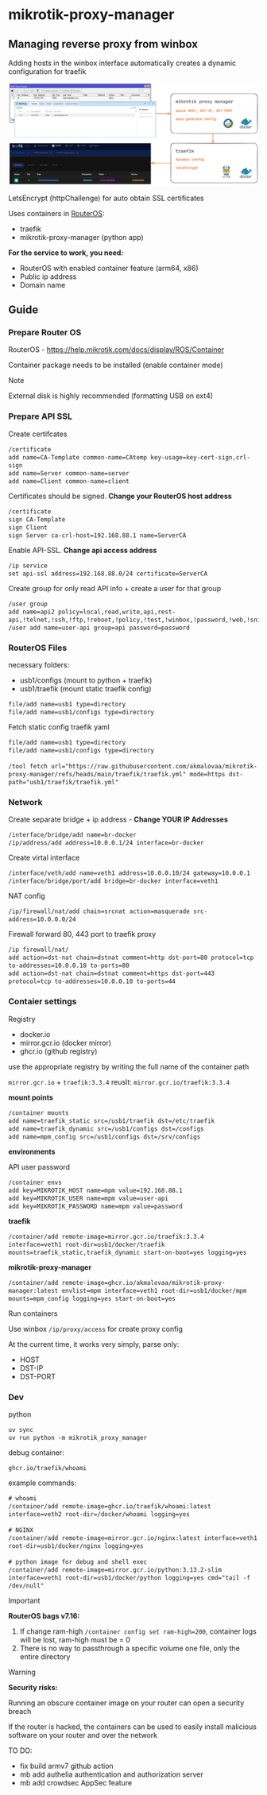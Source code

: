 # mikrotik-proxy-manager

## Managing reverse proxy from winbox

Adding hosts in the winbox interface automatically creates a dynamic configuration for traefik

![scheme](./images/scheme.excalidraw.png)

LetsEncrypt (httpChallenge) for auto obtain SSL certificates


Uses containers in [RouterOS](https://help.mikrotik.com/docs/display/ROS/Container):
- traefik
- mikrotik-proxy-manager (python app) 

**For the service to work, you need:**
- RouterOS with enabled container feature (arm64, x86)
- Public ip address
- Domain name


## Guide

### Prepare Router OS
RouterOS - https://help.mikrotik.com/docs/display/ROS/Container

Container package needs to be installed (enable container mode) 

> [!NOTE]  
> External disk is highly recommended (formatting USB on ext4)

### Prepare API SSL

Create certifcates
```routeros
/certificate
add name=CA-Template common-name=CAtemp key-usage=key-cert-sign,crl-sign
add name=Server common-name=server
add name=Client common-name=client
```

Certificates should be signed. 
**Change your RouterOS host address**
```routeros
/certificate
sign CA-Template
sign Client     
sign Server ca-crl-host=192.168.88.1 name=ServerCA
```

Enable API-SSL. **Change api access address**
```routeros
/ip service
set api-ssl address=192.168.88.0/24 certificate=ServerCA
```

Create group for only read API info + create a user for that group
```routeros
/user group
add name=api2 policy=local,read,write,api,rest-api,!telnet,!ssh,!ftp,!reboot,!policy,!test,!winbox,!password,!web,!sniff,!sensitive,!romon
/user add name=user-api group=api password=password
```

### RouterOS Files

necessary folders:
- usb1/configs (mount to python + traefik)
- usb1/traefik (mount static traefik config)

```routeros
file/add name=usb1 type=directory
file/add name=usb1/configs type=directory
```

Fetch static config traefik yaml
```routeros
file/add name=usb1 type=directory
file/add name=usb1/configs type=directory

/tool fetch url="https://raw.githubusercontent.com/akmalovaa/mikrotik-proxy-manager/refs/heads/main/traefik/traefik.yml" mode=https dst-path="usb1/traefik/traefik.yml"
```



### Network
Create separate bridge + ip address - **Change YOUR IP Addresses**
```routeros
/interface/bridge/add name=br-docker
/ip/address/add address=10.0.0.1/24 interface=br-docker
```
Create virtal interface
```routeros
/interface/veth/add name=veth1 address=10.0.0.10/24 gateway=10.0.0.1
/interface/bridge/port/add bridge=br-docker interface=veth1
```
NAT config
```routeros
/ip/firewall/nat/add chain=srcnat action=masquerade src-address=10.0.0.0/24
```

Firewall forward 80, 443 port to traefik proxy
```routeros
/ip firewall/nat/
add action=dst-nat chain=dstnat comment=http dst-port=80 protocol=tcp to-addresses=10.0.0.10 to-ports=80
add action=dst-nat chain=dstnat comment=https dst-port=443 protocol=tcp to-addresses=10.0.0.10 to-ports=44
```

### Contaier settings

Registry
- docker.io
- mirror.gcr.io (docker mirror)
- ghcr.io (github registry)

use the appropriate registry by writing the full name of the container path

`mirror.gcr.io` + `traefik:3.3.4`   reuslt: `mirror.gcr.io/traefik:3.3.4`



**mount points**

```routeros
/container mounts
add name=traefik_static src=/usb1/traefik dst=/etc/traefik
add name=traefik_dynamic src=/usb1/configs dst=/configs
add name=mpm_config src=/usb1/configs dst=/srv/configs
```

**environments**

API user password
```
/container envs
add key=MIKROTIK_HOST name=mpm value=192.168.88.1
add key=MIKROTIK_USER name=mpm value=user-api
add key=MIKROTIK_PASSWORD name=mpm value=password
```



**traefik**
```routeros
/container/add remote-image=mirror.gcr.io/traefik:3.3.4 interface=veth1 root-dir=usb1/docker/traefik mounts=traefik_static,traefik_dynamic start-on-boot=yes logging=yes
```

**mikrotik-proxy-manager**
```routeros
/container/add remote-image=ghcr.io/akmalovaa/mikrotik-proxy-manager:latest envlist=mpm interface=veth1 root-dir=usb1/docker/mpm mounts=mpm_config logging=yes start-on-boot=yes
```

Run containers 

Use winbox `/ip/proxy/access` for create proxy config

At the current time, it works very simply, parse only:
- HOST
- DST-IP
- DST-PORT


### Dev 

python
```
uv sync
uv run python -m mikrotik_proxy_manager
```

debug container:
```
ghcr.io/traefik/whoami
```

example commands:
```shell
# whoami
/container/add remote-image=ghcr.io/traefik/whoami:latest interface=veth2 root-dir=/docker/whoami logging=yes

# NGINX
/container/add remote-image=mirror.gcr.io/nginx:latest interface=veth1 root-dir=usb1/docker/nginx logging=yes

# python image for debug and shell exec
/container/add remote-image=mirror.gcr.io/python:3.13.2-slim interface=veth1 root-dir=usb1/docker/python logging=yes cmd="tail -f /dev/null"
```

> [!IMPORTANT] 
> **RouterOS bags v7.16:**
> 1. If change ram-high `/container config set ram-high=200`, container logs will be lost, ram-high must be = 0
> 2. There is no way to passthrough a specific volume one file, only the entire directory
>

> [!WARNING]  
> **Security risks:**
> 
> Running an obscure container image on your router can open a security breach
> 
> If the router is hacked, the containers can be used to easily install malicious software on your router and over the network

TO DO:
- fix build armv7 github action
- mb add authelia authentication and authorization server
- mb add crowdsec AppSec feature
